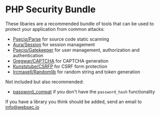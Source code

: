 PHP Security Bundle
=========================

These libaries are a recommended bundle of tools that can be used to protect your application from common attacks:

- [Psecio/Parse](http://github.com/psecio/parse) for source code static scanning
- [Aura/Session](https://github.com/auraphp/Aura.Session) for session management
- [Psecio/Gatekeeper](http://github.com/psecio/gatekeeper) for user management, authorization and authentication
- [Gregwar/CAPTCHA](https://github.com/Gregwar/CAPTCHA) for CAPTCHA generation
- [Kunststube/CSRFP](https://github.com/deceze/Kunststube-CSRFP) for CSRF form protection
- [Ircmaxell/Randomlib](https://github.com/ircmaxell/randomlib) for random string and token generation

Not included but also recommended:

- [password_compat](https://github.com/ircmaxell/password_compat) if you don't have the `password_hash` functionality

If you have a library you think should be added, send an email to [info@websec.io](mailto:info@websec.io)

